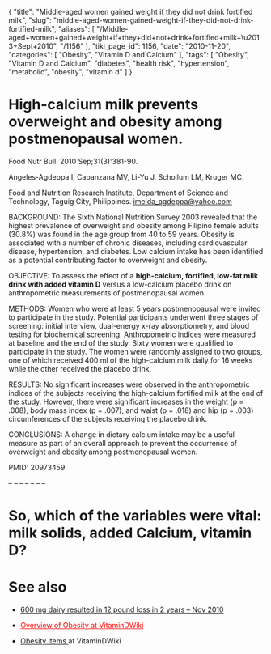 {
    "title": "Middle-aged women gained weight if they did not drink fortified milk",
    "slug": "middle-aged-women-gained-weight-if-they-did-not-drink-fortified-milk",
    "aliases": [
        "/Middle-aged+women+gained+weight+if+they+did+not+drink+fortified+milk+\u2013+Sept+2010",
        "/1156"
    ],
    "tiki_page_id": 1156,
    "date": "2010-11-20",
    "categories": [
        "Obesity",
        "Vitamin D and Calcium"
    ],
    "tags": [
        "Obesity",
        "Vitamin D and Calcium",
        "diabetes",
        "health risk",
        "hypertension",
        "metabolic",
        "obesity",
        "vitamin d"
    ]
}


# High-calcium milk prevents overweight and obesity among postmenopausal women.

Food Nutr Bull. 2010 Sep;31(3):381-90.

Angeles-Agdeppa I, Capanzana MV, Li-Yu J, Schollum LM, Kruger MC.

Food and Nutrition Research Institute, Department of Science and Technology, Taguig City, Philippines. imelda_agdeppa@yahoo.com

BACKGROUND: The Sixth National Nutrition Survey 2003 revealed that the highest prevalence of overweight and obesity among Filipino female adults (30.8%) was found in the age group from 40 to 59 years. Obesity is associated with a number of chronic diseases, including cardiovascular disease, hypertension, and diabetes. Low calcium intake has been identified as a potential contributing factor to overweight and obesity.

OBJECTIVE: To assess the effect of a  **high-calcium, fortified, low-fat milk drink with added vitamin D**  versus a low-calcium placebo drink on anthropometric measurements of postmenopausal women.

METHODS: Women who were at least 5 years postmenopausal were invited to participate in the study. Potential participants underwent three stages of screening: initial interview, dual-energy x-ray absorptiometry, and blood testing for biochemical screening. Anthropometric indices were measured at baseline and the end of the study. Sixty women were qualified to participate in the study. The women were randomly assigned to two groups, one of which received 400 ml of the high-calcium milk daily for 16 weeks while the other received the placebo drink.

RESULTS: No significant increases were observed in the anthropometric indices of the subjects receiving the high-calcium fortified milk at the end of the study. However, there were significant increases in the weight (p = .008), body mass index (p = .007), and waist (p = .018) and hip (p = .003) circumferences of the subjects receiving the placebo drink.

CONCLUSIONS: A change in dietary calcium intake may be a useful measure as part of an overall approach to prevent the occurrence of overweight and obesity among postmenopausal women.

PMID: 20973459 

– – – – – – – 

# So, which of the variables were vital: milk solids, added Calcium, vitamin D?

# See also

* [600 mg dairy resulted in 12 pound loss in 2 years – Nov 2010](/posts/600-mg-dairy-resulted-in-12-pound-loss-in-2-years)

* <a href="/posts/overview-of-obesity-at-vitamindwiki" style="color: red; text-decoration: underline;" title="This link has an unknown page_id: 710">Overview of Obesity at VitaminDWiki</a>

* [Obesity items ](https://www.VitaminDWiki.com/tiki-browse_categories.php?parentId=19&sort_mode=created_desc) at VitaminDWiki